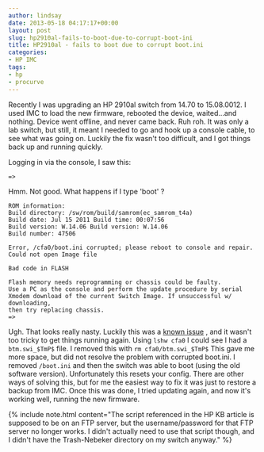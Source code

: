 ```yaml
---
author: lindsay
date: 2013-05-18 04:17:17+00:00
layout: post
slug: hp2910al-fails-to-boot-due-to-corrupt-boot-ini
title: HP2910al - fails to boot due to corrupt boot.ini
categories:
- HP IMC
tags:
- hp
- procurve
---
```


Recently I was upgrading an HP 2910al switch from 14.70 to 15.08.0012. I used IMC to load the new firmware, rebooted the device, waited...and nothing. Device went offline, and never came back. Ruh roh. It was only a lab switch, but still, it meant I needed to go and hook up a console cable, to see what was going on. Luckily the fix wasn't too difficult, and I got things back up and running quickly.

Logging in via the console, I saw this:

```text
=>
```

Hmm. Not good. What happens if I type 'boot' ?

```text
ROM information:
Build directory: /sw/rom/build/samrom(ec_samrom_t4a)
Build date: Jul 15 2011 Build time: 00:07:56
Build version: W.14.06 Build version: W.14.06
Build number: 47506

Error, /cfa0/boot.ini corrupted; please reboot to console and repair.
Could not open Image file

Bad code in FLASH

Flash memory needs reprogramming or chassis could be faulty.
Use a PC as the console and perform the update procedure by serial
Xmodem download of the current Switch Image. If unsuccessful w/ downloading,
then try replacing chassis.
=>
```

Ugh. That looks really nasty. Luckily this was a [known issue](http://h20000.www2.hp.com/bizsupport/TechSupport/Document.jsp?lang=en&cc=us&taskId=110&prodSeriesId=3901671&prodTypeId=12883&objectID=c03394761) , and it wasn't too tricky to get things running again. Using `lshw cfa0` I could see I had a `btm.swi_$TmP$` file. I removed this with `rm cfa0/btm.swi_$TmP$` This gave me more space, but did not resolve the problem with corrupted boot.ini. I removed `/boot.ini` and then the switch was able to boot (using the old software version). Unfortunately this resets your config. There are other ways of solving this, but for me the easiest way to fix it was just to restore a backup from IMC. Once this was done, I tried updating again, and now it's working well, running the new firmware.

{% include note.html content="The script referenced in the HP KB article is supposed to be on an FTP server, but the username/password for that FTP server no longer works. I didn't actually need to use that script though, and I didn't have the Trash-Nebeker directory on my switch anyway." %}
